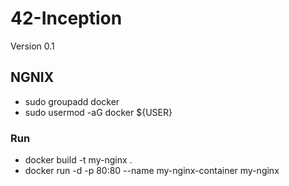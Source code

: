# 42-Inception

Version 0.1

## NGNIX
- sudo groupadd docker
- sudo usermod -aG docker ${USER}
### Run 
- docker build -t my-nginx .
- docker run -d -p 80:80 --name my-nginx-container my-nginx